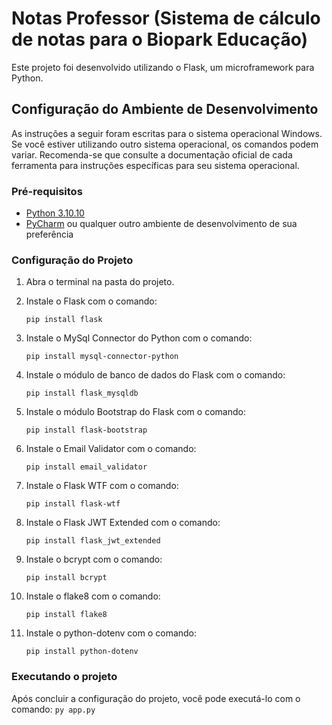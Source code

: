 # Notas Professor (Sistema de cálculo de notas para o Biopark Educação)

Este projeto foi desenvolvido utilizando o Flask, um microframework para Python.

## Configuração do Ambiente de Desenvolvimento

As instruções a seguir foram escritas para o sistema operacional Windows. Se você estiver utilizando outro sistema operacional, os comandos podem variar. Recomenda-se que consulte a documentação oficial de cada ferramenta para instruções específicas para seu sistema operacional.

### Pré-requisitos

- [Python 3.10.10](https://www.python.org/downloads/)
- [PyCharm](https://www.jetbrains.com/pycharm/download/) ou qualquer outro ambiente de desenvolvimento de sua preferência

### Configuração do Projeto

1. Abra o terminal na pasta do projeto.

2. Instale o Flask com o comando:
    ```
    pip install flask
    ```

3. Instale o MySql Connector do Python com o comando:
    ```
    pip install mysql-connector-python
    ```

4. Instale o módulo de banco de dados do Flask com o comando:
    ```
    pip install flask_mysqldb
    ```

5. Instale o módulo Bootstrap do Flask com o comando:
    ```
    pip install flask-bootstrap
    ```

6. Instale o Email Validator com o comando:
    ```
    pip install email_validator
    ```

7. Instale o Flask WTF com o comando:
    ```
    pip install flask-wtf
    ```

8. Instale o Flask JWT Extended com o comando:
    ```
    pip install flask_jwt_extended
    ```

9. Instale o bcrypt com o comando:
    ```
    pip install bcrypt
    ```
    
10. Instale o flake8 com o comando:
    ```
    pip install flake8
    ```

10. Instale o python-dotenv com o comando:
    ```
    pip install python-dotenv
    ```

### Executando o projeto

Após concluir a configuração do projeto, você pode executá-lo com o comando:
    ```
    py app.py
    ```